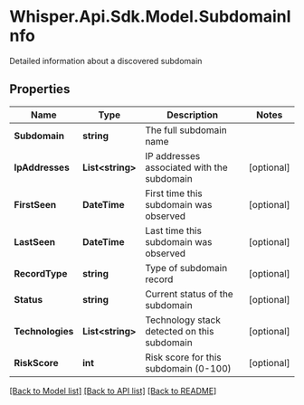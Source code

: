# Whisper.Api.Sdk.Model.SubdomainInfo
Detailed information about a discovered subdomain

## Properties

Name | Type | Description | Notes
------------ | ------------- | ------------- | -------------
**Subdomain** | **string** | The full subdomain name | 
**IpAddresses** | **List&lt;string&gt;** | IP addresses associated with the subdomain | [optional] 
**FirstSeen** | **DateTime** | First time this subdomain was observed | [optional] 
**LastSeen** | **DateTime** | Last time this subdomain was observed | [optional] 
**RecordType** | **string** | Type of subdomain record | [optional] 
**Status** | **string** | Current status of the subdomain | [optional] 
**Technologies** | **List&lt;string&gt;** | Technology stack detected on this subdomain | [optional] 
**RiskScore** | **int** | Risk score for this subdomain (0-100) | [optional] 

[[Back to Model list]](../../README.md#documentation-for-models) [[Back to API list]](../../README.md#documentation-for-api-endpoints) [[Back to README]](../../README.md)

